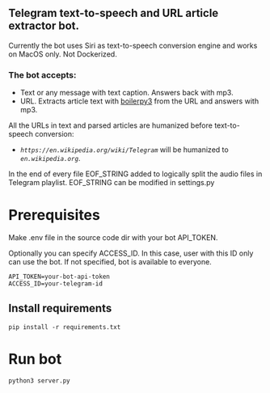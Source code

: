 ## Telegram text-to-speech and URL article extractor bot.

Currently the bot uses Siri as text-to-speech conversion engine and works on MacOS only.
Not Dockerized.

### The bot accepts:
* Text or any message with text caption. Answers back with mp3.
* URL. Extracts article text with [boilerpy3](https://github.com/jmriebold/BoilerPy3) from the URL and answers with mp3.

All the URLs in text and parsed articles are humanized before text-to-speech conversion:
* *`https://en.wikipedia.org/wiki/Telegram`* will be humanized to *`en.wikipedia.org`*.

In the end of every file EOF_STRING added to logically split the audio files in Telegram playlist.
EOF_STRING can be modified in settings.py


# Prerequisites

Make .env file in the source code dir with your bot API_TOKEN.

Optionally you can specify ACCESS_ID. In this case, user with this ID only can use the bot.
If not specified, bot is available to everyone.
```
API_TOKEN=your-bot-api-token
ACCESS_ID=your-telegram-id
```

## Install requirements
```
pip install -r requirements.txt
```

# Run bot

```
python3 server.py
```
